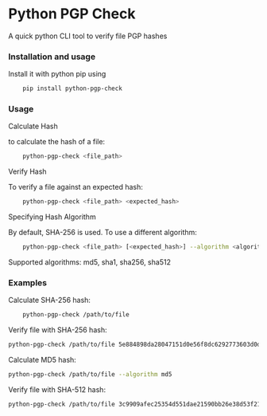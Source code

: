 # Python PGP Check

A quick python CLI tool to verify file PGP hashes


### Installation and usage

Install it with python pip using 

``` bash
    pip install python-pgp-check
```

### Usage
Calculate Hash

to calculate the hash of a file:
```bash
    python-pgp-check <file_path>
``` 

Verify Hash

To verify a file against an expected hash:
```bash
    python-pgp-check <file_path> <expected_hash>
```

Specifying Hash Algorithm

By default, SHA-256 is used. To use a different algorithm:

```bash
    python-pgp-check <file_path> [<expected_hash>] --algorithm <algorithm>
```

Supported algorithms: md5, sha1, sha256, sha512

### Examples

Calculate SHA-256 hash:
```bash
    python-pgp-check /path/to/file
```
Verify file with SHA-256 hash:
```bash
python-pgp-check /path/to/file 5e884898da28047151d0e56f8dc6292773603d0d6aabbdd62a11ef721d1542d8
```

Calculate MD5 hash:
```bash
python-pgp-check /path/to/file --algorithm md5
```
Verify file with SHA-512 hash:
```bash
python-pgp-check /path/to/file 3c9909afec25354d551dae21590bb26e38d53f2173b8d3dc3eee4c047e7ab1c1eb8b85103e3be7ba613b31bb5c9c36214dc9f14a42fd7a2fdb84856bca5c44c2 --algorithm sha512
```